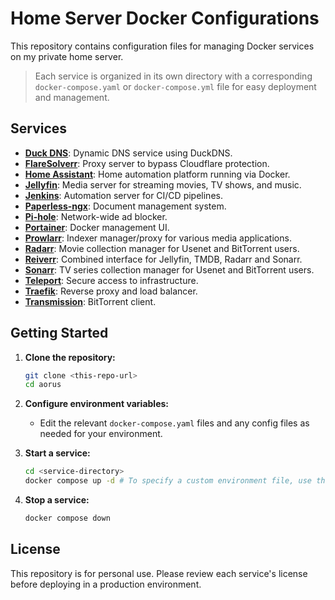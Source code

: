 # Home Server Docker Configurations

This repository contains configuration files for managing Docker services on my private home server.

> Each service is organized in its own directory with a corresponding `docker-compose.yaml` or `docker-compose.yml` file for easy deployment and management.

## Services

- [**Duck DNS**](https://hub.docker.com/r/linuxserver/duckdns): Dynamic DNS service using DuckDNS.
- [**FlareSolverr**](https://github.com/FlareSolverr/FlareSolverr): Proxy server to bypass Cloudflare protection.
- [**Home Assistant**](https://www.home-assistant.io/installation/linux#docker-compose): Home automation platform running via Docker.
- [**Jellyfin**](https://jellyfin.org/docs/general/installation/container#docker): Media server for streaming movies, TV shows, and music.
- [**Jenkins**](https://www.jenkins.io/doc/book/installing/docker/): Automation server for CI/CD pipelines.
- [**Paperless-ngx**](https://docs.paperless-ngx.com/setup/#docker): Document management system.
- [**Pi-hole**](https://github.com/pi-hole/docker-pi-hole): Network-wide ad blocker.
- [**Portainer**](https://docs.portainer.io/start/install/server/docker/linux): Docker management UI.
- [**Prowlarr**](https://wiki.servarr.com/prowlarr/installation/docker): Indexer manager/proxy for various media applications.
- [**Radarr**](https://wiki.servarr.com/radarr/installation/docker): Movie collection manager for Usenet and BitTorrent users.
- [**Reiverr**](https://github.com/reiverr/reiverr): Combined interface for Jellyfin, TMDB, Radarr and Sonarr.
- [**Sonarr**](https://wiki.servarr.com/sonarr/installation/docker): TV series collection manager for Usenet and BitTorrent users.
- [**Teleport**](https://goteleport.com/docs/installation/#docker): Secure access to infrastructure.
- [**Traefik**](https://doc.traefik.io/traefik/getting-started/install-traefik/#use-the-official-docker-image): Reverse proxy and load balancer.
- [**Transmission**](https://hub.docker.com/r/linuxserver/transmission): BitTorrent client.

## Getting Started

1. **Clone the repository:**
   ```bash
   git clone <this-repo-url>
   cd aorus
   ```
2. **Configure environment variables:**

   - Edit the relevant `docker-compose.yaml` files and any config files as needed for your environment.

3. **Start a service:**

   ```bash
   cd <service-directory>
   docker compose up -d # To specify a custom environment file, use the `--env-file` option
   ```

4. **Stop a service:**
   ```bash
   docker compose down
   ```

## License

This repository is for personal use. Please review each service's license before deploying in a production environment.
